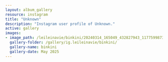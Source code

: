```yaml
---
layout: album_gallery
resource: instagram
title: "Unknown"
description: "Instagram user profile of Unknown."
active: gallery
images: 
- image_path: /leileinavie/binkini/20240314_165049_432827943_1177599873225978_7764645924330358126_n.jpg
  gallery-folder: /gallery/ig.leileinavie/binkini/
  gallery-name: binkini
  gallery-date: May 2025
---
```

